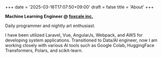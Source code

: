 +++
date = '2025-03-16T17:07:50+09:00'
draft = false
title = 'About'
+++

**Machine Learning Engineer @ [foxcale inc.](https://foxcale.com)**

Daily programmer and nightly art enthusiast.

I have been utilized Laravel, Vue, AngularJs, Webpack, and AWS for developing system applications. Transitioned to Data/AI engineer, now I am working closely with various AI tools such as Google Colab, HuggingFace Transformers, Polars, and scikit-learn.
